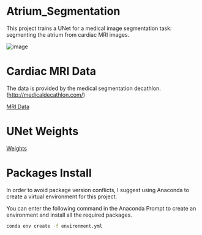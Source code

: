 # Atrium_Segmentation
This project trains a UNet for a medical image segmentation task: segmenting the atrium from cardiac MRI images.

![image](https://github.com/cyuanfan/Atrium_Segmentation/blob/master/artium%20segmentation.gif)

# Cardiac MRI Data 
The data is provided by the medical segmentation decathlon. (http://medicaldecathlon.com/)

[MRI Data](https://drive.google.com/file/d/1wEB2I6S6tQBVEPxir8cA5kFB8gTQadYY/view?usp=sharing)

# UNet Weights
[Weights](https://drive.google.com/drive/folders/1z0VvByCyNHrRfcZZfCdtngNykVOuo1Ux?usp=drive_link)

# Packages Install
In order to avoid package version conflicts, I suggest using Anaconda to create a virtual environment for this project.

You can enter the following command in the Anaconda Prompt to create an environment and install all the required packages.

```bash
conda env create -f environment.yml
```
